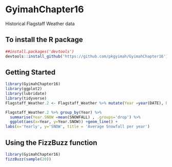 # GyimahChapter16
Historical Flagstaff Weather data 

## To install the R package 
```r
##install.packages('devtools')
devtools::install_github('https://github.com/pkgyimah/GyimahChapter16') 
```

## Getting Started

```r
library(GyimahChapter16)
library(ggplot2)
library(lubridate)
library(tidyverse)
Flagstaff_Weather.2 <- Flagstaff_Weather %>% mutate(Year =year(DATE), Day =day(DATE), Month =month(DATE))

Flagstaff_Weather.2 %>% group_by(Year) %>%
  summarise(Year.SNOW =mean(SNOWFALL) , .groups='drop') %>%
  ggplot(aes(x=Year, y=Year.SNOW)) +geom_line() +
labs(x='Yearly', y='SNOW', title = 'Average Snowfall per year')
```

## Using the FizzBuzz function

```r
library(GyimahChapter16)
fizzBuzz(sample(20))
```

